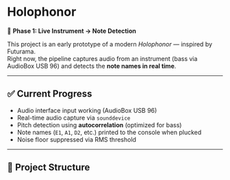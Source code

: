 # Holophonor

🎼 **Phase 1: Live Instrument → Note Detection**

This project is an early prototype of a modern *Holophonor* — inspired by Futurama.  
Right now, the pipeline captures audio from an instrument (bass via AudioBox USB 96) and detects the **note names in real time**.

---

## ✅ Current Progress
- Audio interface input working (AudioBox USB 96)
- Real-time audio capture via `sounddevice`
- Pitch detection using **autocorrelation** (optimized for bass)
- Note names (`E1`, `A1`, `D2`, etc.) printed to the console when plucked
- Noise floor suppressed via RMS threshold

---

## 📂 Project Structure
